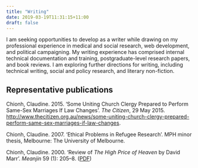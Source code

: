 ```yaml
---
title: "Writing"
date: 2019-03-19T11:31:15+11:00
draft: false
---
```


I am seeking opportunities to develop as a writer while drawing on my professional experience in medical and social research, web development, and political campaigning. My writing experience has comprised internal technical documentation and training, postgraduate-level research papers, and book reviews. I am exploring further directions for writing, including technical writing, social and policy research, and literary non-fiction.

## Representative publications

Chionh, Claudine. 2015. ‘Some Uniting Church Clergy Prepared to Perform Same-Sex Marriages If Law Changes’. _The Citizen_, 29 May 2015. http://www.thecitizen.org.au/news/some-uniting-church-clergy-prepared-perform-same-sex-marriages-if-law-changes.

Chionh, Claudine. 2007. ‘Ethical Problems in Refugee Research’. MPH minor thesis, Melbourne: The University of Melbourne.

Chionh, Claudine. 2000. ‘Review of _The High Price of Heaven_ by David Marr’. _Meanjin_ 59 (1): 205–8. ([PDF](/publications/Chionh_2000_Review_of_The_high_price_of_heaven_by_David_Marr.pdf))
